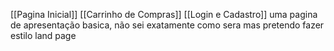 [[Pagina Inicial]] [[Carrinho de Compras]] [[Login e Cadastro]]
uma pagina de apresentação basica, não sei exatamente como sera mas pretendo fazer estilo land page